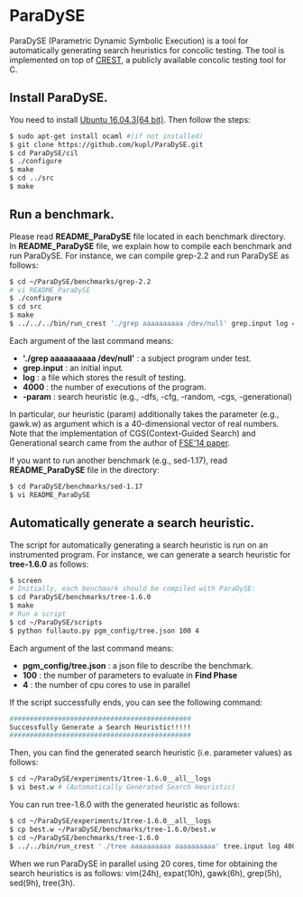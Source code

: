 # ParaDySE 

ParaDySE (Parametric Dynamic Symbolic Execution) is a tool 
for automatically generating search heuristics for concolic testing. 
The tool is implemented on top of [CREST][crest], 
a publicly available concolic testing tool for C.

## Install ParaDySE. 
You need to install [Ubuntu 16.04.3(64 bit)][ubuntu].
Then follow the steps:
```sh
$ sudo apt-get install ocaml #(if not installed) 
$ git clone https://github.com/kupl/ParaDySE.git 
$ cd ParaDySE/cil
$ ./configure
$ make
$ cd ../src
$ make
```

## Run a benchmark.
Please read **README\_ParaDySE** file located in each benchmark directory. 
In **README\_ParaDySE** file, we explain how to compile each benchmark and run ParaDySE.
For instance, we can compile grep-2.2 and run ParaDySE as follows:
```sh
$ cd ~/ParaDySE/benchmarks/grep-2.2 
# vi README_ParaDySE
$ ./configure
$ cd src
$ make
$ ../../../bin/run_crest './grep aaaaaaaaaa /dev/null' grep.input log 4000 -param grep.w
```
Each argument of the last command means:
-	**'./grep aaaaaaaaaa /dev/null'** : a subject program under test. 
-	**grep.input** : an initial input. 
-	**log** : a file which stores the result of testing.
-	**4000** : the number of executions of the program.
-	**-param** : search heuristic (e.g., -dfs, -cfg, -random, -cgs, -generational) 

In particular, our heuristic (param) additionally takes the parameter (e.g., gawk.w) as argument 
which is a 40-dimensional vector of real numbers. 
Note that the implementation of CGS(Context-Guided Search) and Generational search came from the author of [FSE'14 paper][FSE]. 

If you want to run another benchmark (e.g., sed-1.17), read **README_ParaDySE** file in the directory:
```sh
$ cd ParaDySE/benchmarks/sed-1.17 
$ vi README_ParaDySE
```

## Automatically generate a search heuristic.
The script for automatically generating a search heuristic is run on an instrumented program. 
For instance, we can generate a search heuristic for **tree-1.6.0** as follows:
```sh
$ screen 
# Initially, each benchmark should be compiled with ParaDySE:
$ cd ParaDySE/benchmarks/tree-1.6.0
$ make
# Run a script
$ cd ~/ParaDySE/scripts
$ python fullauto.py pgm_config/tree.json 100 4 
```

Each argument of the last command means:
-	**pgm_config/tree.json** : a json file to describe the benchmark.
-	**100** : the number of parameters to evaluate in **Find Phase**
-	**4** : the number of cpu cores to use in parallel

If the script successfully ends, you can see the following command:
```sh
#############################################
Successfully Generate a Search Heuristic!!!!!
#############################################
```
Then, you can find the generated search heuristic (i.e. parameter values) as follows:
```sh
$ cd ~/ParaDySE/experiments/1tree-1.6.0__all__logs
$ vi best.w # (Automatically Generated Search Heuristic)
```
You can run tree-1.6.0 with the generated heuristic as follows: 
```sh
$ cd ~/ParaDySE/experiments/1tree-1.6.0__all__logs
$ cp best.w ~/ParaDySE/benchmarks/tree-1.6.0/best.w 
$ cd ~/ParaDySE/benchmarks/tree-1.6.0 
$ ../../bin/run_crest './tree aaaaaaaaaa aaaaaaaaaa' tree.input log 4000 -param best.w
```

When we run ParaDySE in parallel using 20 cores, 
time for obtaining the search heuristics is as follows: 
vim(24h), expat(10h), gawk(6h), grep(5h), sed(9h), tree(3h).  

[crest]: https://github.com/jburnim/crest
[ubuntu]: https://www.ubuntu.com/download/desktop
[FSE]: https://dl.acm.org/citation.cfm?id=2635872&CFID=1004243459&CFTOKEN=16632066
